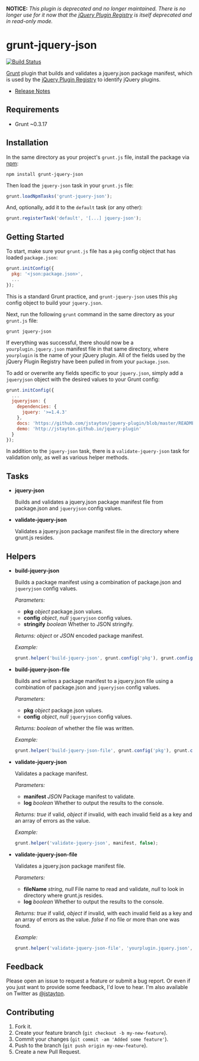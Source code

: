 **NOTICE:** _This plugin is deprecated and no longer maintained. There is no
longer use for it now that the [jQuery Plugin Registry](http://plugins.jquery.com)
is itself deprecated and in read-only mode._

grunt-jquery-json
=================

[![Build Status](https://travis-ci.org/jstayton/grunt-jquery-json.png?branch=master)](https://travis-ci.org/jstayton/grunt-jquery-json)

[Grunt](http://gruntjs.com) plugin that builds and validates a jquery.json
package manifest, which is used by the [jQuery Plugin Registry](http://plugins.jquery.com)
to identify jQuery plugins.

*   [Release Notes](https://github.com/jstayton/grunt-jquery-json/wiki/Release-Notes)

Requirements
------------

*   Grunt ~0.3.17

Installation
------------

In the same directory as your project's `grunt.js` file, install the package via
[npm](https://npmjs.org):

    npm install grunt-jquery-json

Then load the `jquery-json` task in your `grunt.js` file:

```javascript
grunt.loadNpmTasks('grunt-jquery-json');
```

And, optionally, add it to the `default` task (or any other):

```javascript
grunt.registerTask('default', '[...] jquery-json');
```

Getting Started
---------------

To start, make sure your `grunt.js` file has a `pkg` config object that has
loaded `package.json`:

```javascript
grunt.initConfig({
  pkg: '<json:package.json>',
  ...
});
```

This is a standard Grunt practice, and `grunt-jquery-json` uses this `pkg`
config object to build your `jquery.json`.

Next, run the following `grunt` command in the same directory as your `grunt.js`
file:

    grunt jquery-json

If everything was successful, there should now be a `yourplugin.jquery.json`
manifest file in that same directory, where `yourplugin` is the name of your
jQuery plugin. All of the fields used by the jQuery Plugin Registry have been
pulled in from your `package.json`.

To add or overwrite any fields specific to your `jquery.json`, simply add a
`jqueryjson` object with the desired values to your Grunt config:

```javascript
grunt.initConfig({
  ...
  jqueryjson: {
    dependencies: {
      jquery: '>=1.4.3'
    },
    docs: 'https://github.com/jstayton/jquery-plugin/blob/master/README.md',
    demo: 'http://jstayton.github.io/jquery-plugin'
  }
});
```

In addition to the `jquery-json` task, there is a `validate-jquery-json` task
for validation only, as well as various helper methods.

Tasks
-----

*   **jquery-json**

    Builds and validates a jquery.json package manifest file from package.json
    and `jqueryjson` config values.

*   **validate-jquery-json**

    Validates a jquery.json package manifest file in the directory where
    grunt.js resides.

Helpers
-------

*   **build-jquery-json**

    Builds a package manifest using a combination of package.json and
    `jqueryjson` config values.

    _Parameters:_

    *   **pkg** _object_ package.json values.
    *   **config** _object_, _null_ `jqueryjson` config values.
    *   **stringify** _boolean_ Whether to JSON stringify.

    _Returns:_ _object_ or _JSON_ encoded package manifest.

    _Example:_

    ```javascript
    grunt.helper('build-jquery-json', grunt.config('pkg'), grunt.config('jqueryjson'));
    ```

*   **build-jquery-json-file**

    Builds and writes a package manifest to a jquery.json file using a
    combination of package.json and `jqueryjson` config values.

    _Parameters:_

    *   **pkg** _object_ package.json values.
    *   **config** _object_, _null_ `jqueryjson` config values.

    _Returns:_ _boolean_ of whether the file was written.

    _Example:_

    ```javascript
    grunt.helper('build-jquery-json-file', grunt.config('pkg'), grunt.config('jqueryjson'));
    ```

*   **validate-jquery-json**

    Validates a package manifest.

    _Parameters:_

    *   **manifest** _JSON_ Package manifest to validate.
    *   **log** _boolean_ Whether to output the results to the console.

    _Returns:_ _true_ if valid, _object_ if invalid, with each invalid field as
               a key and an array of errors as the value.

    _Example:_

    ```javascript
    grunt.helper('validate-jquery-json', manifest, false);
    ```

*   **validate-jquery-json-file**

    Validates a jquery.json package manifest file.

    _Parameters:_

    *   **fileName** _string_, _null_ File name to read and validate, _null_ to
                                      look in directory where grunt.js resides.
    *   **log** _boolean_ Whether to output the results to the console.

    _Returns:_ _true_ if valid, _object_ if invalid, with each invalid field as
               a key and an array of errors as the value. _false_ if no file or
               more than one was found.

    _Example:_

    ```javascript
    grunt.helper('validate-jquery-json-file', 'yourplugin.jquery.json', false);
    ```

Feedback
--------

Please open an issue to request a feature or submit a bug report. Or even if
you just want to provide some feedback, I'd love to hear. I'm also available on
Twitter as [@jstayton](http://twitter.com/jstayton).

Contributing
------------

1.  Fork it.
2.  Create your feature branch (`git checkout -b my-new-feature`).
3.  Commit your changes (`git commit -am 'Added some feature'`).
4.  Push to the branch (`git push origin my-new-feature`).
5.  Create a new Pull Request.

